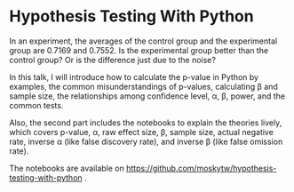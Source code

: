 # Hypothesis Testing With Python

In an experiment, the averages of the control group and the experimental group are 0.7169 and 0.7552. Is the experimental group better than the control group? Or is the difference just due to the noise?

In this talk, I will introduce how to calculate the p-value in Python by examples, the common misunderstandings of p-values, calculating β and sample size, the relationships among confidence level, α, β, power, and the common tests.

Also, the second part includes the notebooks to explain the theories lively, which covers p-value, α, raw effect size, β, sample size, actual negative rate, inverse α (like false discovery rate), and inverse β (like false omission rate).

The notebooks are available on https://github.com/moskytw/hypothesis-testing-with-python .
